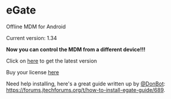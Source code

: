 # eGate
Offline MDM for Android

Current version: 1.34

**Now you can control the MDM from a different device!!!**

Click on [here](https://github.com/offlinesoftwaresolutions/eGate/releases/latest) to get the latest version

Buy your license [here](https://payhip.com/b/vxf1i)


Need help installing, here's a great guide written up by [@DonBot](https://forums.jtechforums.org/u/DonBot): https://forums.jtechforums.org/t/how-to-install-egate-guide/689.
